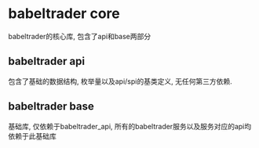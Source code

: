 # babeltrader core
babeltrader的核心库, 包含了api和base两部分

## babeltrader api
包含了基础的数据结构, 枚举量以及api/spi的基类定义, 无任何第三方依赖.

## babeltrader base
基础库, 仅依赖于babeltrader_api, 所有的babeltrader服务以及服务对应的api均依赖于此基础库
